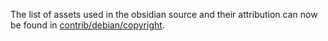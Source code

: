 The list of assets used in the obsidian source and their attribution can now be found in [contrib/debian/copyright](../contrib/debian/copyright).
